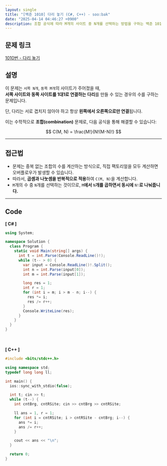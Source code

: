 ```yaml
---
layout: single
title: "[백준 1010] 다리 놓기 (C#, C++) - soo:bak"
date: "2025-04-14 04:46:27 +0900"
description: 조합 공식에 따라 M개의 사이트 중 N개를 선택하는 방법을 구하는 백준 1010번 다리 놓기 문제의 C# 및 C++ 풀이와 해설
---
```


## 문제 링크
[1010번 - 다리 놓기](https://www.acmicpc.net/problem/1010)

## 설명
이 문제는 `서쪽 N개`, `동쪽 M개`의 사이트가 주어졌을 때,  <br>
**서쪽 사이트와 동쪽 사이트를 1대1로 연결하는 다리**를 만들 수 있는 경우의 수를 구하는 문제입니다.

단, 다리는 서로 겹치지 않아야 하고 항상 **왼쪽에서 오른쪽으로만 연결**됩니다.

이는 수학적으로 **조합(combination)** 문제로, 다음 공식을 통해 해결할 수 있습니다:

$$
C(M, N) = \frac{M!}{N!(M-N)!}
$$

---

## 접근법
- 문제는 중복 없는 조합의 수를 계산하는 방식으로, 직접 팩토리얼을 모두 계산하면 오버플로우가 발생할 수 있습니다.
- 따라서, **곱셈과 나눗셈을 반복적으로 적용**하여 `C(M, N)`을 계산합니다.
- `M`개의 수 중 `N`개를 선택하는 것이므로, `M`**에서** `N`**개를 곱하면서 동시에** `N!`**로 나눠줍니다.**

---

## Code
<b>[ C# ] </b>
<br>

```csharp
using System;

namespace Solution {
  class Program {
    static void Main(string[] args) {
      int t = int.Parse(Console.ReadLine()!);
      while (t-- > 0) {
        var input = Console.ReadLine()!.Split();
        int n = int.Parse(input[0]);
        int m = int.Parse(input[1]);

        long res = 1;
        int r = 1;
        for (int i = m; i > m - n; i--) {
          res *= i;
          res /= r++;
        }
        Console.WriteLine(res);
      }
    }
  }
}
```

<br><br>
<b>[ C++ ] </b>
<br>

```cpp
#include <bits/stdc++.h>

using namespace std;
typedef long long ll;

int main() {
  ios::sync_with_stdio(false);

  int t; cin >> t;
  while (t--) {
    int cntBrg, cntRSite; cin >> cntBrg >> cntRSite;

    ll ans = 1, r = 1;
    for (int i = cntRSite; i > cntRSite - cntBrg; i--) {
      ans *= i;
      ans /= r++;
    }

    cout << ans << "\n";
  }

  return 0;
}
```

